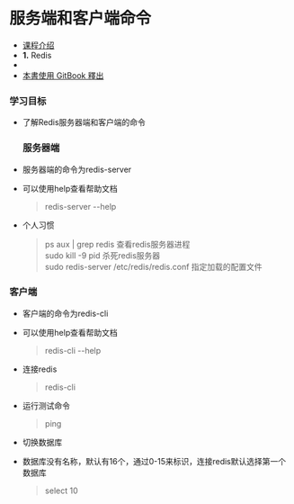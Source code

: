 # 服务端和客户端命令

* [课程介绍](broken-reference)
* **1.** Redis
*
* [本書使用 GitBook 釋出](https://www.gitbook.com)

### 学习目标 <a href="#xue-xi-mu-biao" id="xue-xi-mu-biao"></a>

*   了解Redis服务器端和客户端的命令

    ### 服务器端 <a href="#fu-wu-qi-duan" id="fu-wu-qi-duan"></a>
* 服务器端的命令为redis-server
*   可以使⽤help查看帮助⽂档

    > redis-server --help
*   个人习惯

    > ps aux | grep redis 查看redis服务器进程\
    > sudo kill -9 pid 杀死redis服务器\
    > sudo redis-server /etc/redis/redis.conf 指定加载的配置文件

### 客户端 <a href="#ke-hu-duan" id="ke-hu-duan"></a>

* 客户端的命令为redis-cli
*   可以使⽤help查看帮助⽂档

    > redis-cli --help
*   连接redis

    > redis-cli
*   运⾏测试命令

    > ping
* 切换数据库
*   数据库没有名称，默认有16个，通过0-15来标识，连接redis默认选择第一个数据库

    > select 10

